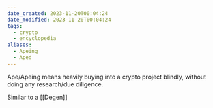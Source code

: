 ```yaml
---
date_created: 2023-11-20T00:04:24
date_modified: 2023-11-20T00:04:24
tags:
  - crypto
  - encyclopedia
aliases:
  - Apeing
  - Aped
---
```

Ape/Apeing means heavily buying into a crypto project blindly, without doing any research/due diligence.

Similar to a [[Degen]]

